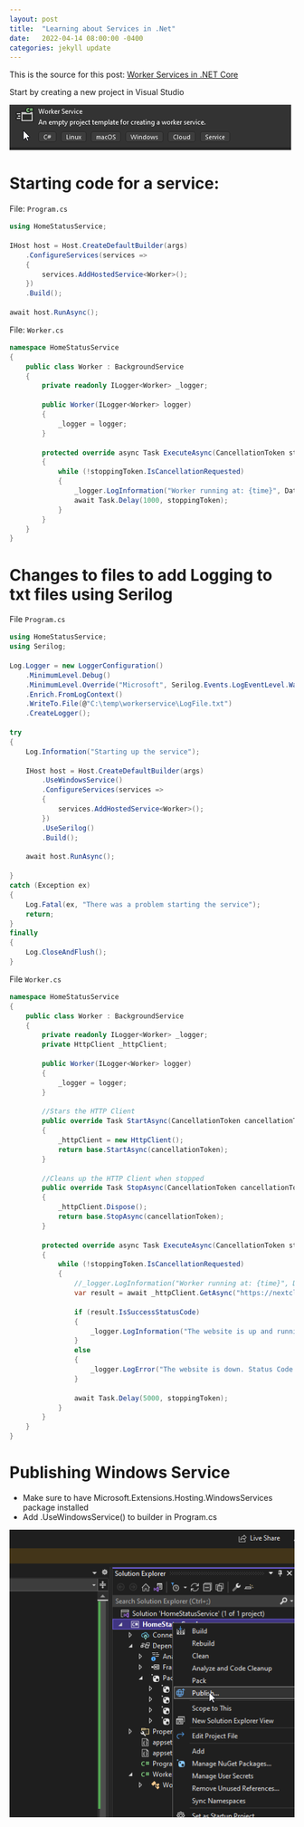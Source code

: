 ```yaml
---
layout: post
title:  "Learning about Services in .Net"
date:   2022-04-14 08:00:00 -0400
categories: jekyll update
---
```

This is the source for this post: [Worker Services in .NET Core][Worker-Services-in-.NET-Core]

Start by creating a new project in Visual Studio

![Alt text](https://github.com/ahostetter/ahostetter.github.io/blob/main/resources/images/project_type.png?raw=true "Project Type: Worker Service")

# Starting code for a service:

File: `Program.cs`

```c#
using HomeStatusService;

IHost host = Host.CreateDefaultBuilder(args)
    .ConfigureServices(services =>
    {
        services.AddHostedService<Worker>();
    })
    .Build();

await host.RunAsync();
```

File: `Worker.cs`

```c#
namespace HomeStatusService
{
    public class Worker : BackgroundService
    {
        private readonly ILogger<Worker> _logger;

        public Worker(ILogger<Worker> logger)
        {
            _logger = logger;
        }

        protected override async Task ExecuteAsync(CancellationToken stoppingToken)
        {
            while (!stoppingToken.IsCancellationRequested)
            {
                _logger.LogInformation("Worker running at: {time}", DateTimeOffset.Now);
                await Task.Delay(1000, stoppingToken);
            }
        }
    }
}
```

# Changes to files to add Logging to txt files using Serilog

File `Program.cs`

```c#
using HomeStatusService;
using Serilog;

Log.Logger = new LoggerConfiguration()
    .MinimumLevel.Debug()
    .MinimumLevel.Override("Microsoft", Serilog.Events.LogEventLevel.Warning)
    .Enrich.FromLogContext()
    .WriteTo.File(@"C:\temp\workerservice\LogFile.txt")
    .CreateLogger();

try
{
    Log.Information("Starting up the service");

    IHost host = Host.CreateDefaultBuilder(args)
        .UseWindowsService()
        .ConfigureServices(services =>
        {
            services.AddHostedService<Worker>();
        })
        .UseSerilog()
        .Build();

    await host.RunAsync();

}
catch (Exception ex)
{
    Log.Fatal(ex, "There was a problem starting the service");
    return;
}
finally
{
    Log.CloseAndFlush();
}
```

File `Worker.cs`

```c#
namespace HomeStatusService
{
    public class Worker : BackgroundService
    {
        private readonly ILogger<Worker> _logger;
        private HttpClient _httpClient;

        public Worker(ILogger<Worker> logger)
        {
            _logger = logger;
        }

        //Stars the HTTP Client
        public override Task StartAsync(CancellationToken cancellationToken)
        {
            _httpClient = new HttpClient();
            return base.StartAsync(cancellationToken);
        }

        //Cleans up the HTTP Client when stopped
        public override Task StopAsync(CancellationToken cancellationToken)
        {
            _httpClient.Dispose();
            return base.StopAsync(cancellationToken);
        }

        protected override async Task ExecuteAsync(CancellationToken stoppingToken)
        {
            while (!stoppingToken.IsCancellationRequested)
            {
                //_logger.LogInformation("Worker running at: {time}", DateTimeOffset.Now);
                var result = await _httpClient.GetAsync("https://nextcloud.chadamtech.com");
                
                if (result.IsSuccessStatusCode)
                {
                    _logger.LogInformation("The website is up and running. Status Code {StatusCode}", result.StatusCode);
                }
                else
                {
                    _logger.LogError("The website is down. Status Code {StatusCode}", result.StatusCode);
                }

                await Task.Delay(5000, stoppingToken);
            }
        }
    }
}
```

# Publishing Windows Service
* Make sure to have Microsoft.Extensions.Hosting.WindowsServices package installed
* Add .UseWindowsService() to builder in Program.cs

![Alt text](https://github.com/ahostetter/ahostetter.github.io/blob/main/resources/images/PublishService.png?raw=true "Publish Service")

[Worker-Services-in-.NET-Core]: https://www.youtube.com/watch?v=PzrTiz_NRKA
